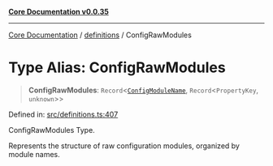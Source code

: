 [**Core Documentation v0.0.35**](../../README.md)

***

[Core Documentation](../../modules.md) / [definitions](../README.md) / ConfigRawModules

# Type Alias: ConfigRawModules

> **ConfigRawModules**: `Record`\<[`ConfigModuleName`](ConfigModuleName.md), `Record`\<`PropertyKey`, `unknown`\>\>

Defined in: [src/definitions.ts:407](https://github.com/stonemjs/core/blob/c9d95b58ccfb8efcaba0bed7bbf19084836cc28d/src/definitions.ts#L407)

ConfigRawModules Type.

Represents the structure of raw configuration modules, organized by module names.
